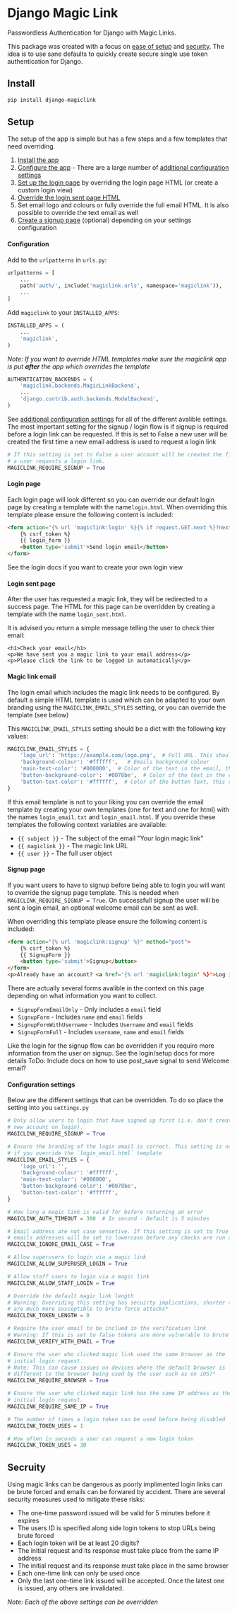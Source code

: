 # Django Magic Link


Passwordless Authentication for Django with Magic Links.

This package was created with a focus on [ease of setup](#steps-to-impliment) and [security](#secruity). The idea is to use sane defaults to quickly create secure single use token authentication for Django.


## Install

```bash
pip install django-magiclink
```


## Setup

The setup of the app is simple but has a few steps and a few templates that need overriding.

1. [Install the app](#install)
1. [Configure the app](#configuration) - There are a large number of [additional configuration settings](#configuration-settings)
1. [Set up the login page](#login-page) by overriding the login page HTML (or create a custom login view)
1. [Override the login sent page HTML](#login-sent)
1. Set email logo and colours or fully override the full email HTML. It is also possible to override the text email as well
1. [Create a signup page](#signup-page) (optional) depending on your settings configuration



#### Configuration

Add to the `urlpatterns` in `urls.py`:
```python
urlpatterns = [
    ...
    path('auth/', include('magiclink.urls', namespace='magiclink')),
    ...
]
```

Add `magiclink` to your `INSTALLED_APPS`:
```python
INSTALLED_APPS = (
    ...
    'magiclink',
)
```
*Note: If you want to override HTML templates make sure the magiclink app is put **after** the app which overrides the template*

```python
AUTHENTICATION_BACKENDS = (
    'magiclink.backends.MagicLinkBackend',
    ...
    'django.contrib.auth.backends.ModelBackend',
)
```

See [additional configuration settings](#configuration-settings) for all of the different avalible settings. The most important setting for the signup / login flow is if signup is required before a login link can be requested. If this is set to False a new user will be created the first time a new email address is used to request a login link

```python
# If this setting is set to False a user account will be created the first time
# a user requests a login link.
MAGICLINK_REQUIRE_SIGNUP = True
```


#### Login page

Each login page will look different so you can override our default login page by creating a template with the name`login.html`. When overriding this template please ensure the following content is included:

```html
<form action="{% url 'magiclink:login' %}{% if request.GET.next %}?next={{ request.GET.next }}{% endif %}" method="post">
    {% csrf_token %}
    {{ login_form }}
    <button type='submit'>Send login email</button>
</form>
```

See the login docs if you want to create your own login view


#### Login sent page

After the user has requested a magic link, they will be redirected to a success page. The HTML for this page can be overridden by creating a template with the name `login_sent.html`.

It is advised you return a simple message telling the user to check thier email:
```
<h1>Check your email</h1>
<p>We have sent you a magic link to your email address</p>
<p>Please click the link to be logged in automatically</p>
```

#### Magic link email

The login email which includes the magic link needs to be configured. By default a simple HTML template is used which can be adapted to your own branding using the `MAGICLINK_EMAIL_STYLES` setting, or you can override the template (see below)

This `MAGICLINK_EMAIL_STYLES` setting should be a dict with the following key values:

```python
MAGICLINK_EMAIL_STYLES = {
    'logo_url': 'https://example.com/logo.png',  # Full URL. This should be either a jpeg or png due to email clients
    'background-colour': '#ffffff',   # Emails background colour
    'main-text-color': '#000000',  # Color of the text in the email, this should be very different to the background
    'button-background-color': '#0078be',  # Color of the text in the email, this should be very different to the background
    'button-text-color': '#ffffff',  # Color of the button text, this should be very different to the buton background
}
```

If this email template is not to your liking you can override the email template by creating your own templates (one for text and one for html) with the names `login_email.txt` and `login_email.html`. If you override these templates the following context variables are available:

* `{{ subject }}` - The subject of the email "Your login magic link"
* `{{ magiclink }}` - The magic link URL
* `{{ user }}` - The full user object


#### Signup page

If you want users to have to signup before being able to login you will want to override the signup page template. This is needed when `MAGICLINK_REQUIRE_SIGNUP = True`. On successfull signup the user will be sent a login email, an optional welcome email can be sent as well.

When overriding this template please ensure the following content is included:

```html
<form action="{% url 'magiclink:signup' %}" method="post">
    {% csrf_token %}
    {{ SignupForm }}
    <button type='submit'>Signup</button>
</form>
<p>Already have an account? <a href='{% url 'magiclink:login' %}'>Log in here</a></p>
```

There are actually several forms avalible in the context on this page depending on what information you want to collect.
* `SignupFormEmailOnly` - Only includes a `email` field
* `SignupForm` - Includes `name` and `email` fields
* `SignupFormWithUsername` - Includes `Username` and `email` fields
* `SignupFormFull` - Includes `username`, `name` and `email` fields


Like the login for the signup flow can be overridden if you require more information from the user on signup. See the login/setup docs for more details
ToDo: Include docs on how to use post_save signal to send Welcome email?


#### Configuration settings

Below are the different settings that can be overridden. To do so place the setting into you `settings.py`

```python
# Only allow users to login that have signed up first (i.e. don't create a
# new account on login).
MAGICLINK_REQUIRE_SIGNUP = True

# Ensure the branding of the login email is correct. This setting is not needed
# if you override the `login_email.html` template
MAGICLINK_EMAIL_STYLES = {
    'logo_url': '',
    'background-colour': '#ffffff',
    'main-text-color': '#000000',
    'button-background-color': '#0078be',
    'button-text-color': '#ffffff',
}

# How long a magic link is valid for before returning an error
MAGICLINK_AUTH_TIMEOUT = 300  # In second - Default is 5 minutes

# Email address are not case sensetive. If this setting is set to True all
# emails addresses will be set to lowercase before any checks are run against it
MAGICLINK_IGNORE_EMAIL_CASE = True

# Allow superusers to login via a magic link
MAGICLINK_ALLOW_SUPERUSER_LOGIN = True

# Allow staff users to login via a magic link
MAGICLINK_ALLOW_STAFF_LOGIN = True

# Override the default magic link length
# Warning: Overriding this setting has secuirty implications, shorter tokens
# are much more susceptible to brute force attacks*
MAGICLINK_TOKEN_LENGTH = 0

# Require the user email to be inclued in the verification link
# Warning: If this is set to false tokens are more vulnerable to brute force
MAGICLINK_VERIFY_WITH_EMAIL = True

# Ensure the user who clicked magic link used the same browser as the
# initial login request.
# Note: This can cause issues on devices where the default browser is
# different to the browser being used by the user such as on iOS)*
MAGICLINK_REQUIRE_BROWSER = True

# Ensure the user who clicked magic link has the same IP address as the
# initial login request.
MAGICLINK_REQUIRE_SAME_IP = True

# The number of times a login token can be used before being disabled
MAGICLINK_TOKEN_USES = 1

# How often in seconds a user can request a new login token
MAGICLINK_TOKEN_USES = 30
```


## Secruity

Using magic links can be dangerous as poorly implimented login links can be brute forced and emails can be forwared by accident. There are several security measures used to mitigate these risks:

* The one-time password issued will be valid for 5 minutes before it expires
* The users ID is specified along side login tokens to stop URLs being brute forced
* Each login token will be at least 20 digits?
* The initial request and its response must take place from the same IP address
* The initial request and its response must take place in the same browser
* Each one-time link can only be used once
* Only the last one-time link issued will be accepted. Once the latest one is issued, any others are invalidated.

*Note: Each of the above settings can be overridden*
